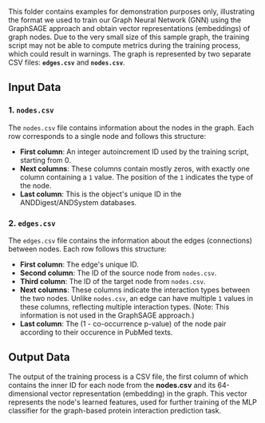This folder contains examples for demonstration purposes only, illustrating the format we used to train our Graph Neural Network (GNN) using the GraphSAGE approach and obtain vector representations (embeddings) of graph nodes. Due to the very small size of this sample graph, the training script may not be able to compute metrics during the training process, which could result in warnings. The graph is represented by two separate CSV files: **`edges.csv`** and **`nodes.csv`**.

## Input Data

### 1. `nodes.csv`
The `nodes.csv` file contains information about the nodes in the graph. Each row corresponds to a single node and follows this structure:

- **First column**: An integer autoincrement ID used by the training script, starting from 0.
- **Next columns**: These columns contain mostly zeros, with exactly one column containing a `1` value. The position of the `1` indicates the type of the node.
- **Last column**: This is the object's unique ID in the ANDDigest/ANDSystem databases.

### 2. `edges.csv`
The `edges.csv` file contains the information about the edges (connections) between nodes. Each row follows this structure:

- **First column**: The edge's unique ID.
- **Second column**: The ID of the source node from `nodes.csv`.
- **Third column**: The ID of the target node from `nodes.csv`.
- **Next columns**: These columns indicate the interaction types between the two nodes. Unlike `nodes.csv`, an edge can have multiple `1` values in these columns, reflecting multiple interaction types. (Note: This information is not used in the GraphSAGE approach.)
- **Last column**: The (1 - co-occurrence p-value) of the node pair according to their occurence in PubMed texts.

## Output Data

The output of the training process is a CSV file, the first column of which contains the inner ID for each node from the **nodes.csv** and its 64-dimensional vector representation (embedding) in the graph. This vector represents the node's learned features, used for further training of the MLP classifier for the graph-based protein interaction prediction task.
